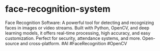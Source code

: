 # face-recognition-system
Face Recognition Software: A powerful tool for detecting and recognizing faces in images or video streams. Built with Python, OpenCV, and deep learning models, it offers real-time processing, high accuracy, and easy customization. Perfect for security, attendance systems, and more. Open-source and cross-platform. #AI #FaceRecognition #OpenCV
